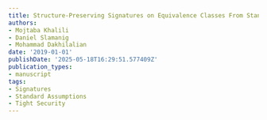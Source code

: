 ```yaml
---
title: Structure-Preserving Signatures on Equivalence Classes From Standard Assumptions
authors:
- Mojtaba Khalili
- Daniel Slamanig
- Mohammad Dakhilalian
date: '2019-01-01'
publishDate: '2025-05-18T16:29:51.577409Z'
publication_types:
- manuscript
tags:
- Signatures
- Standard Assumptions
- Tight Security
---
```

